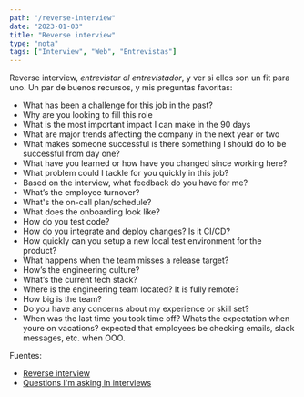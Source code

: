 ```yaml
---
path: "/reverse-interview"
date: "2023-01-03"
title: "Reverse interview"
type: "nota"
tags: ["Interview", "Web", "Entrevistas"]
---
```


Reverse interview, _entrevistar al entrevistador_, y ver si ellos son un fit para uno. Un par de buenos recursos, y mis preguntas favoritas:

- What has been a challenge for this job in the past?
- Why are you looking to fill this role
- What is the most important impact I can make in the 90 days
- What are major trends affecting the company in the next year or two
- What makes someone successful is there something I should do to be successful from day one?
- What have you learned or how have you changed since working here?
- What problem could I tackle for you quickly in this job?
- Based on the interview, what feedback do you have for me?
- What’s the employee turnover?
- What's the on-call plan/schedule?
- What does the onboarding look like?
- How do you test code?
- How do you integrate and deploy changes? Is it CI/CD?
- How quickly can you setup a new local test environment for the product?
- What happens when the team misses a release target?
- How’s the engineering culture?
- What’s the current tech stack?
- Where is the engineering team located? It is fully remote?
- How big is the team?
- Do you have any concerns about my experience or skill set?
- When was the last time you took time off? Whats the expectation when youre on vacations? expected that employees be checking emails, slack messages, etc. when OOO.

Fuentes:

- [Reverse interview](https://github.com/viraptor/reverse-interview)
- [Questions I'm asking in interviews](https://jvns.ca/blog/2013/12/30/questions-im-asking-in-interviews/)
